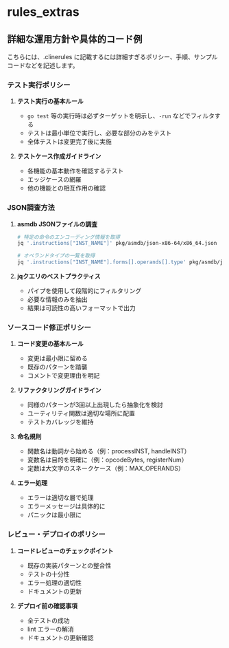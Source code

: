 # rules_extras

## 詳細な運用方針や具体的コード例

こちらには、.clinerules に記載するには詳細すぎるポリシー、手順、サンプルコードなどを記述します。

### テスト実行ポリシー

1. **テスト実行の基本ルール**
   - `go test` 等の実行時は必ずターゲットを明示し、`-run` などでフィルタする
   - テストは最小単位で実行し、必要な部分のみをテスト
   - 全体テストは変更完了後に実施

2. **テストケース作成ガイドライン**
   - 各機能の基本動作を確認するテスト
   - エッジケースの網羅
   - 他の機能との相互作用の確認

### JSON調査方法

1. **asmdb JSONファイルの調査**
   ```bash
   # 特定の命令のエンコーディング情報を取得
   jq '.instructions["INST_NAME"]' pkg/asmdb/json-x86-64/x86_64.json

   # オペランドタイプの一覧を取得
   jq '.instructions["INST_NAME"].forms[].operands[].type' pkg/asmdb/json-x86-64/x86_64.json
   ```

2. **jqクエリのベストプラクティス**
   - パイプを使用して段階的にフィルタリング
   - 必要な情報のみを抽出
   - 結果は可読性の高いフォーマットで出力

### ソースコード修正ポリシー

1. **コード変更の基本ルール**
   - 変更は最小限に留める
   - 既存のパターンを踏襲
   - コメントで変更理由を明記

2. **リファクタリングガイドライン**
   - 同様のパターンが3回以上出現したら抽象化を検討
   - ユーティリティ関数は適切な場所に配置
   - テストカバレッジを維持

3. **命名規則**
   - 関数名は動詞から始める（例：processINST, handleINST）
   - 変数名は目的を明確に（例：opcodeBytes, registerNum）
   - 定数は大文字のスネークケース（例：MAX_OPERANDS）

4. **エラー処理**
   - エラーは適切な層で処理
   - エラーメッセージは具体的に
   - パニックは最小限に

### レビュー・デプロイのポリシー

1. **コードレビューのチェックポイント**
   - 既存の実装パターンとの整合性
   - テストの十分性
   - エラー処理の適切性
   - ドキュメントの更新

2. **デプロイ前の確認事項**
   - 全テストの成功
   - lint エラーの解消
   - ドキュメントの更新確認

